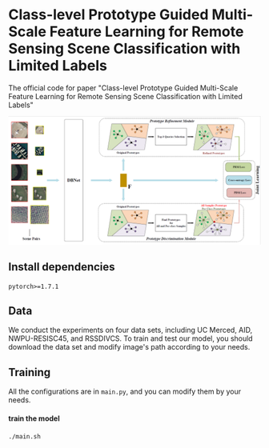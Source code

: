 # Class-level Prototype Guided Multi-Scale Feature Learning for Remote Sensing Scene Classification with Limited Labels
The official code for paper "Class-level Prototype Guided Multi-Scale Feature Learning for Remote Sensing Scene Classification with Limited Labels"

<img src="https://github.com/TangXu-Group/Remote-Sensing-Images-Classification/blob/main/CPGL/image/CPGL.png" width="1000px">



## Install dependencies
    pytorch>=1.7.1
## Data
We conduct the experiments on four data sets, including UC Merced, AID, NWPU-RESISC45, and RSSDIVCS. To train and test our model, you should 
    download the data set and modify image's path according to your needs.
## Training
All the configurations are in `main.py`, and you can modify them by your needs.

#### train the model
    ./main.sh

